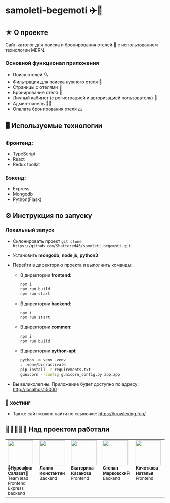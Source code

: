 # samoleti-begemoti ✈️🦛

## ★ О проекте

Сайт-католог для поиска и бронирования отелей 🏨 с использованием технологии MERN.

### Основной функционал приложения

- Поиск отелей 🔍
- Фильтрация для поиска нужного отеля 🔽
- Страницы с отелями 🏨
- Бронирование отеля 🎫
- Личный кабинет (с регистрацией и авторизацией пользователя) 👤
- Админ-панель 👨‍💼
- Опалата бронирования отеля 💵

## 🖥️ Используемые технологии

### Фронтенд:
- TypeScript
- React
- Redux toolkit
### Бэкенд:
- Express
- Mongodb
- Python(Flask)

## ⚙️ Инструкция по запуску

### Локальный запуск

- Склонировать проект `git clone https://github.com/Shattered46/samoleti-begemoti.git`
- Установить **mongodb**, **node js**, **python3**
- Перейти в директорию проекта и выполнить команды:

  - В директории **frontend**:

    ```bash
    npm i
    npm run build
	npm run start
    ```

  - В директории **backend**:

    ```bash
    npm i
    npm run start
    ```
	
  - В директории **common**:

    ```bash
    npm i
    npm run build
    ```

  - В директории **python-api**:
    ```bash
    python -m venv .venv
    . .venv/bin/activate
    pip install -r requirements.txt
    gunicorn --config gunicorn_config.py app:app
    ```


- Вы великолепны. Приложение будет доступно по адресу: [http://localhost:5000](http://localhost:5000)

### 🚀 хостинг
- Также сайт можно найти по ссылочке: https://krowlexing.fun/

## 👨‍💻🔥👩‍💻 Над проектом работали

<table>
	<tr>
		<td align="left" valign="top">
			<a href="https://github.com/Shattered46">
				<img src="https://avatars.githubusercontent.com/u/47668304?v=4" width="80" height="80" alt=""/>
				<br />
				<sub>🔪<b>Нурсафин Салават</b>🔪</sub>
			</a>
			<br />
			<sub>Team lead</br>Frontend</br>Express backend</sub>
		</td>
		<td align="left" valign="top">
			<a href="https://github.com/golosoman">
				<img src="https://avatars.githubusercontent.com/u/60601021?v=4" width="80" height="80" alt=""/>
				<br />
				<sub><b>Лапин Константин</b></sub>
			</a>
			<br />
			<sub>Backend</sub>
		</td>
		<td align="left" valign="top">
			<a href="https://github.com/kazkate">
				<img src="https://avatars.githubusercontent.com/u/160167233?v=4" width="80" height="80" alt=""/>
				<br />
				<sub><b>Екатерина Казакова</b></sub>
			</a>
			<br />
			<sub>Frontend</sub>
		</td>
		<td align="left" valign="top">
			<a href="https://github.com/Mort3gar">
				<img src="https://avatars.githubusercontent.com/u/104523214?v=4" width="80" height="80" alt=""/>
				<br />
				<sub><b>Степан Марковский</b></sub>
			</a>
			<br />
			<sub>Backend</sub>
		</td>
		<td align="left" valign="top">
			<a href="https://github.com/varizonix">
				<img src="https://avatars.githubusercontent.com/u/160250358?v=4" width="80" height="80" alt=""/>
				<br />
				<sub><b>Кочеткова Наталья</b></sub>
			</a>
			<br />
			<sub>Frontend</sub>
		</td>
	</tr>
</table>